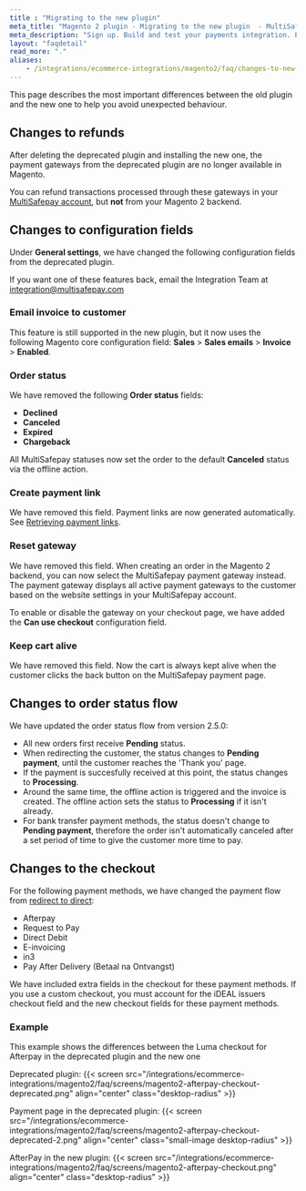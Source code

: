```yaml
---
title : "Migrating to the new plugin"
meta_title: "Magento 2 plugin - Migrating to the new plugin  - MultiSafepay Docs"
meta_description: "Sign up. Build and test your payments integration. Explore our products and services. Use our API Reference, SDKs, and wrappers. Get support."
layout: "faqdetail"
read_more: "."
aliases:
    - /integrations/ecommerce-integrations/magento2/faq/changes-to-new-plugin/
---
```


This page describes the most important differences between the old plugin and the new one to help you avoid unexpected behaviour.

## Changes to refunds
After deleting the deprecated plugin and installing the new one, the payment gateways from the deprecated plugin are no longer available in Magento.

You can refund transactions processed through these gateways in your [MultiSafepay account](https://merchant.multisafepay.com), but **not** from your Magento 2 backend.

## Changes to configuration fields
Under **General settings**, we have changed the following configuration fields from the deprecated plugin.

If you want one of these features back, email the Integration Team at <integration@multisafepay.com>

### Email invoice to customer
This feature is still supported in the new plugin, but it now uses the following Magento core configuration field: **Sales** > **Sales emails** > **Invoice** > **Enabled**.

### Order status

We have removed the following **Order status** fields:

- **Declined**
- **Canceled**
- **Expired** 
- **Chargeback**

All MultiSafepay statuses now set the order to the default **Canceled** status via the offline action.

### Create payment link
We have removed this field. Payment links are now generated automatically. See [Retrieving payment links](/integrations/ecommerce-integrations/magento2/faq/retrieving-payment-links/).

### Reset gateway
We have removed this field. When creating an order in the Magento 2 backend, you can now select the MultiSafepay payment gateway instead. The payment gateway displays all active payment gateways to the customer based on the website settings in your MultiSafepay account. 

To enable or disable the gateway on your checkout page, we have added the **Can use checkout** configuration field.

### Keep cart alive
We have removed this field. Now the cart is always kept alive when the customer clicks the back button on the MultiSafepay payment page.

## Changes to order status flow
We have updated the order status flow from version 2.5.0:

- All new orders first receive **Pending** status.
- When redirecting the customer, the status changes to **Pending payment**, until the customer reaches the 'Thank you' page. 
- If the payment is succesfully received at this point, the status changes to **Processing**. 
- Around the same time, the offline action is triggered and the invoice is created. The offline action sets the status to **Processing** if it isn't already. 
- For bank transfer payment methods, the status doesn't change to **Pending payment**, therefore the order isn't automatically canceled after a set period of time to give the customer more time to pay.

## Changes to the checkout
For the following payment methods, we have changed the payment flow from [redirect to direct](/faq/api/difference-between-direct-and-redirect/):

- Afterpay
- Request to Pay
- Direct Debit
- E-invoicing
- in3 
- Pay After Delivery (Betaal na Ontvangst)

We have included extra fields in the checkout for these payment methods. If you use a custom checkout, you must account for the iDEAL issuers checkout field and the new checkout fields for these payment methods.

### Example 
This example shows the differences between the Luma checkout for Afterpay in the deprecated plugin and the new one

Deprecated plugin:
{{< screen src="/integrations/ecommerce-integrations/magento2/faq/screens/magento2-afterpay-checkout-deprecated.png" align="center" class="desktop-radius" >}}

Payment page in the deprecated plugin:
{{< screen src="/integrations/ecommerce-integrations/magento2/faq/screens/magento2-afterpay-checkout-deprecated-2.png" align="center" class="small-image desktop-radius" >}}

AfterPay in the new plugin:
{{< screen src="/integrations/ecommerce-integrations/magento2/faq/screens/magento2-afterpay-checkout.png" align="center" class="desktop-radius" >}}
